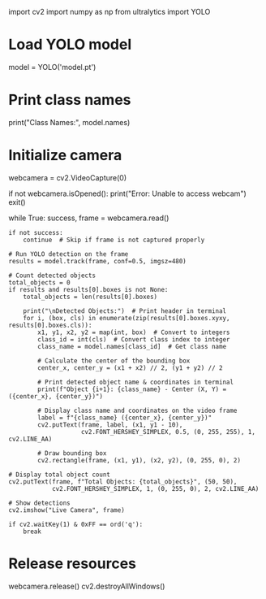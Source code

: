 import cv2
import numpy as np
from ultralytics import YOLO

# Load YOLO model
model = YOLO('model.pt')

# Print class names
print("Class Names:", model.names)

# Initialize camera
webcamera = cv2.VideoCapture(0)

if not webcamera.isOpened():
    print("Error: Unable to access webcam")
    exit()

while True:
    success, frame = webcamera.read()
    
    if not success:
        continue  # Skip if frame is not captured properly

    # Run YOLO detection on the frame
    results = model.track(frame, conf=0.5, imgsz=480)

    # Count detected objects
    total_objects = 0
    if results and results[0].boxes is not None:
        total_objects = len(results[0].boxes)

        print("\nDetected Objects:")  # Print header in terminal
        for i, (box, cls) in enumerate(zip(results[0].boxes.xyxy, results[0].boxes.cls)):
            x1, y1, x2, y2 = map(int, box)  # Convert to integers
            class_id = int(cls)  # Convert class index to integer
            class_name = model.names[class_id]  # Get class name
            
            # Calculate the center of the bounding box
            center_x, center_y = (x1 + x2) // 2, (y1 + y2) // 2

            # Print detected object name & coordinates in terminal
            print(f"Object {i+1}: {class_name} - Center (X, Y) = ({center_x}, {center_y})")

            # Display class name and coordinates on the video frame
            label = f"{class_name} ({center_x}, {center_y})"
            cv2.putText(frame, label, (x1, y1 - 10), 
                        cv2.FONT_HERSHEY_SIMPLEX, 0.5, (0, 255, 255), 1, cv2.LINE_AA)
            
            # Draw bounding box
            cv2.rectangle(frame, (x1, y1), (x2, y2), (0, 255, 0), 2)

    # Display total object count
    cv2.putText(frame, f"Total Objects: {total_objects}", (50, 50), 
                cv2.FONT_HERSHEY_SIMPLEX, 1, (0, 255, 0), 2, cv2.LINE_AA)

    # Show detections
    cv2.imshow("Live Camera", frame)

    if cv2.waitKey(1) & 0xFF == ord('q'):
        break

# Release resources
webcamera.release()
cv2.destroyAllWindows()
